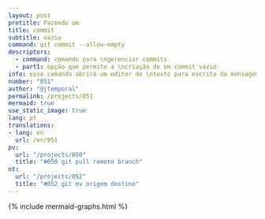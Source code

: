 ```yaml
---
layout: post
pretitle: Fazendo um 
title: commit
subtitle: vazio
command: git commit --allow-empty
descriptors:
  - command: comando para \ngerenciar commits
  - part1: opção que permite a \ncriação de um commit vazio
info: esse comando abrirá um editor de \ntexto para escrita da mensagem de commit
number: "051"
author: "@jtemporal"
permalink: /projects/051
mermaid: true
use_static_image: true
lang: pt
translations:
- lang: en
  url: /en/051
pv:
  url: "/projects/050"
  title: "#050 git pull remote branch"
nt:
  url: "/projects/052"
  title: "#052 git mv origem destino"
---
```


{% include mermaid-graphs.html %}
